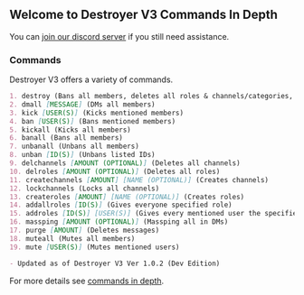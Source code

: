 ## Welcome to Destroyer V3 Commands In Depth

You can [join our discord server](https://discord.gg/f5zAhbT) if you still need assistance.

### Commands

Destroyer V3 offers a variety of commands.

```markdown
1. destroy (Bans all members, deletes all roles & channels/categories, DMs all)
2. dmall [MESSAGE] (DMs all members)
3. kick [USER(S)] (Kicks mentioned members)
4. ban [USER(S)] (Bans mentioned members)
5. kickall (Kicks all members)
6. banall (Bans all members)
7. unbanall (Unbans all members)
8. unban [ID(S)] (Unbans listed IDs)
9. delchannels [AMOUNT (OPTIONAL)] (Deletes all channels)
10. delroles [AMOUNT (OPTIONAL)] (Deletes all roles)
11. createchannels [AMOUNT] [NAME (OPTIONAL)] (Creates channels)
12. lockchannels (Locks all channels)
13. createroles [AMOUNT] [NAME (OPTIONAL)] (Creates roles)
14. addallroles [ID(S)] (Gives everyone specified role)
15. addroles [ID(S)] [USER(S)] (Gives every mentioned user the specified role)
16. massping [AMOUNT (OPTIONAL)] (Massping all in DMs)
17. purge [AMOUNT] (Deletes messages)
18. muteall (Mutes all members)
19. mute [USER(S)] (Mutes mentioned users)

- Updated as of Destroyer V3 Ver 1.0.2 (Dev Edition)
```

For more details see [commands in depth](https://snipcola.github.io/destroyer-v3/commands).
